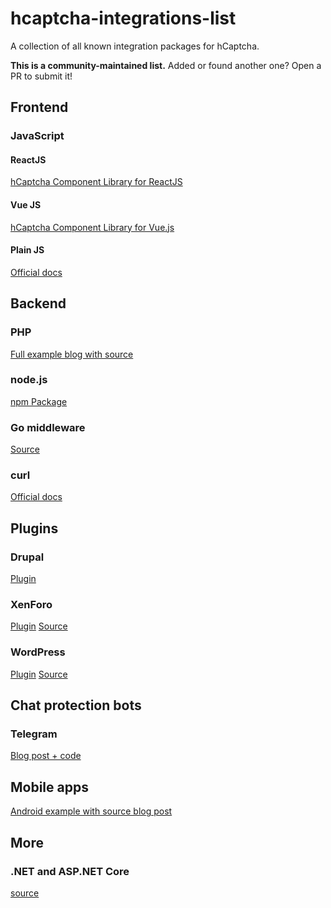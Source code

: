# hcaptcha-integrations-list
A collection of all known integration packages for hCaptcha. 

**This is a community-maintained list.** Added or found another one? Open a PR to submit it!


## Frontend

### JavaScript

#### ReactJS
[hCaptcha Component Library for ReactJS](https://github.com/hCaptcha/react-hcaptcha)

#### Vue JS
[hCaptcha Component Library for Vue.js](https://github.com/hCaptcha/vue-hcaptcha)

#### Plain JS
[Official docs](https://docs.hcaptcha.com/)


## Backend

### PHP 
[Full example blog with source](https://medium.com/@hCaptcha/using-hcaptcha-with-php-fc31884aa9ea)

### node.js
[npm Package](https://www.npmjs.com/package/hcaptcha)

### Go middleware
[Source](https://github.com/kataras/hcaptcha)

### curl
[Official docs](https://docs.hcaptcha.com/#server)


## Plugins

### Drupal
[Plugin](https://www.drupal.org/project/hcaptcha)

### XenForo

[Plugin](https://xenforo.com/community/resources/hcaptcha-integration.7696/)
[Source](https://github.com/ticktackk/hCaptchaIntegrationForXF2)

### WordPress

[Plugin](https://wordpress.org/plugins/hcaptcha-for-forms-and-more/)
[Source](https://github.com/hCaptcha/hcaptcha-wordpress-plugin)


## Chat protection bots

### Telegram
[Blog post + code](https://medium.com/@hCaptcha/fight-spam-on-your-telegram-group-with-hcaptcha-2bab3efc34b3)


## Mobile apps

[Android example with source blog post](https://medium.com/@hCaptcha/how-to-use-hcaptcha-with-android-apps-bb546c610bc4)


## More

### .NET and ASP.NET Core
[source](https://github.com/BenjaminAbt/hcaptcha)

